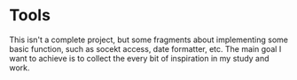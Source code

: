 # Tools
This isn't a complete project, but some fragments about implementing some basic function, such as socekt access, date formatter, etc.
The main goal I want to achieve is to collect the every bit of inspiration in my study and work.
